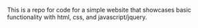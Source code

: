 This is a repo for code for a simple website that showcases basic functionality with html, css, and javascript/jquery.
